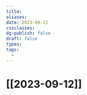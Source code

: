 ```yaml
---
title: 
aliases: 
date: 2023-09-12
cssclasses: 
dg-publish: false
draft: false
types: 
tags: 
  - 
---
```

# [[2023-09-12]]


